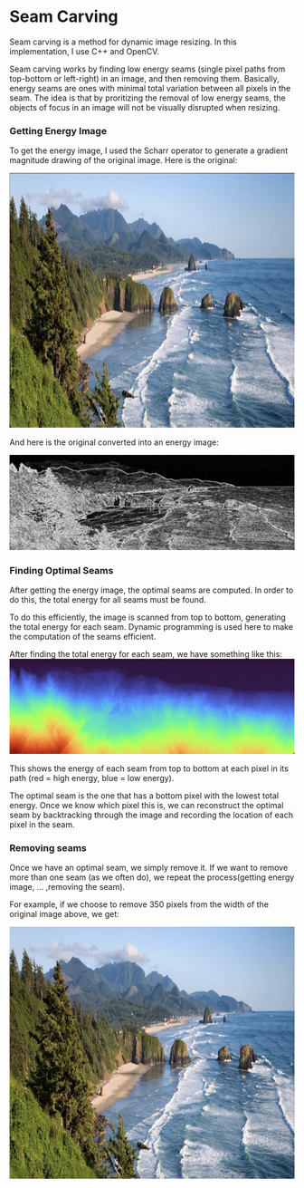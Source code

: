 # Seam Carving

Seam carving is a method for dynamic image resizing. In this implementation, I use C++ and OpenCV.

Seam carving works by finding low energy seams (single pixel paths from top-bottom or left-right) in an image, and then removing them. Basically, energy seams are ones with minimal total variation between all pixels in the seam. The idea is that by proritizing the removal of low energy seams, the objects of focus in an image will not be visually disrupted when resizing.

### Getting Energy Image

To get the energy image, I used the Scharr operator to generate a gradient magnitude drawing of the original image. Here is the original:

<!-- ![Original](https://github.com/lucasleschynski/seam-carving/blob/main/images/readme/original.png?raw=true) -->
<img src="https://github.com/lucasleschynski/seam-carving/blob/main/images/readme/original.png?raw=true" height="450" />

And here is the original converted into an energy image:

![Energy](https://github.com/lucasleschynski/seam-carving/blob/main/images/readme/energy.png?raw=true)

### Finding Optimal Seams

After getting the energy image, the optimal seams are computed. In order to do this, the total energy for all seams must be found.

To do this efficiently, the image is scanned from top to bottom, generating the total energy for each seam. Dynamic programming is used here to make the computation of the seams efficient.

After finding the total energy for each seam, we have something like this:
![Color](https://github.com/lucasleschynski/seam-carving/blob/main/images/readme/color.png?raw=true)

This shows the energy of each seam from top to bottom at each pixel in its path (red = high energy, blue = low energy).

The optimal seam is the one that has a bottom pixel with the lowest total energy. Once we know which pixel this is, we can reconstruct the optimal seam by backtracking through the image and recording the location of each pixel in the seam.

### Removing seams

Once we have an optimal seam, we simply remove it. If we want to remove more than one seam (as we often do), we repeat the process(getting energy image, ... ,removing the seam).

For example, if we choose to remove 350 pixels from the width of the original image above, we get:

<!-- ![Color](https://github.com/lucasleschynski/seam-carving/blob/main/images/readme/resized.png?raw=true) -->
<img src="https://github.com/lucasleschynski/seam-carving/blob/main/images/readme/resized.png?raw=true" height="445" />
